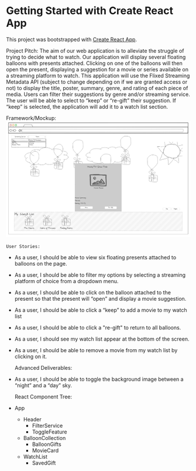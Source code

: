 # Getting Started with Create React App

This project was bootstrapped with [Create React App](https://github.com/facebook/create-react-app).


Project Pitch:
The aim of our web application is to alleviate the struggle of trying to decide what to watch. Our application will display several floating balloons with presents attached. Clicking on one of the balloons will then open the present, displaying a suggestion for a movie or series available on a streaming platform to watch. This application will use the Flixed Streaming Metadata API (subject to change depending on if we are granted access or not) to display the title, poster, summary, genre, and rating of each piece of media. Users can filter their suggestions by genre and/or streaming service. The user will be able to select to “keep” or “re-gift” their suggestion. If “keep” is selected, the application will add it to a watch list section. 

Framework/Mockup:
![Getting Started](images/project-screenshot.PNG)

    User Stories: 
- As a user, I should be able to view six floating presents attached to balloons on the page. 
- As a user, I should be able to filter my options by selecting a streaming platform of choice from a dropdown menu. 
- As a user, I should be able to click on the balloon attached to the present so that the present will “open” and display a movie suggestion.
- As a user, I should be able to click a “keep” to add a movie to my watch list
- As a user, I should be able to click a "re-gift" to return to all balloons.
- As a user, I should see my watch list appear at the bottom of the screen.
- As a user, I should be able to remove a movie from my watch list by clicking on it.
	
    Advanced Deliverables:
- As a user, I should be able to toggle the background image between a “night” and a “day” sky. 


    React Component Tree:
- App
    - Header
        - FilterService
        - ToggleFeature
    - BalloonCollection
        - BalloonGifts
        - MovieCard
    - WatchList
        - SavedGift

